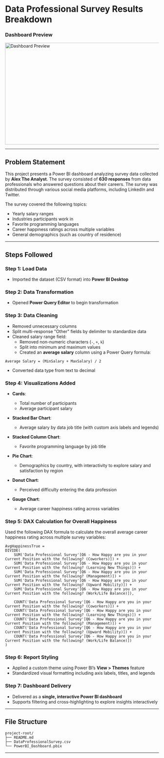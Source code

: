 # Data Professional Survey Results Breakdown

### Dashboard Preview

<img width="587" height="332" alt="Dashboard Preview" src="https://github.com/user-attachments/assets/679b6f99-2641-44fa-a903-bf50b7c03708" />

---

## Problem Statement

This project presents a Power BI dashboard analyzing survey data collected by **Alex The Analyst**. The survey consisted of **630 responses** from data professionals who answered questions about their careers. The survey was distributed through various social media platforms, including LinkedIn and Twitter.

The survey covered the following topics:

- Yearly salary ranges  
- Industries participants work in  
- Favorite programming languages  
- Career happiness ratings across multiple variables  
- General demographics (such as country of residence)

---

## Steps Followed

### Step 1: Load Data
- Imported the dataset (CSV format) into **Power BI Desktop**

### Step 2: Data Transformation
- Opened **Power Query Editor** to begin transformation

### Step 3: Data Cleaning
- Removed unnecessary columns  
- Split multi-response "Other" fields by delimiter to standardize data  
- Cleaned salary range field:
  - Removed non-numeric characters (`-`, `+`, `k`)  
  - Split into minimum and maximum values  
  - Created an **average salary** column using a Power Query formula:

```powerquery
Average Salary = (MinSalary + MaxSalary) / 2
```

- Converted data type from text to decimal

### Step 4: Visualizations Added
- **Cards**:
  - Total number of participants
  - Average participant salary

- **Stacked Bar Chart**:
  - Average salary by data job title (with custom axis labels and legends)

- **Stacked Column Chart**:
  - Favorite programming language by job title

- **Pie Chart**:
  - Demographics by country, with interactivity to explore salary and satisfaction by region

- **Donut Chart**:
  - Perceived difficulty entering the data profession

- **Gauge Chart**:
  - Average career happiness rating across variables

### Step 5: DAX Calculation for Overall Happiness

Used the following DAX formula to calculate the overall average career happiness rating across multiple survey variables:

```dax
AvgHappinessTrue = 
DIVIDE(
    SUM('Data Professional Survey'[Q6 - How Happy are you in your Current Position with the following? (Coworkers)]) +
    SUM('Data Professional Survey'[Q6 - How Happy are you in your Current Position with the following? (Learning New Things)]) +
    SUM('Data Professional Survey'[Q6 - How Happy are you in your Current Position with the following? (Management)]) +
    SUM('Data Professional Survey'[Q6 - How Happy are you in your Current Position with the following? (Upward Mobility)]) +
    SUM('Data Professional Survey'[Q6 - How Happy are you in your Current Position with the following? (Work/Life Balance)]),

    COUNT('Data Professional Survey'[Q6 - How Happy are you in your Current Position with the following? (Coworkers)]) +
    COUNT('Data Professional Survey'[Q6 - How Happy are you in your Current Position with the following? (Learning New Things)]) +
    COUNT('Data Professional Survey'[Q6 - How Happy are you in your Current Position with the following? (Management)]) +
    COUNT('Data Professional Survey'[Q6 - How Happy are you in your Current Position with the following? (Upward Mobility)]) +
    COUNT('Data Professional Survey'[Q6 - How Happy are you in your Current Position with the following? (Work/Life Balance)])
)
```

### Step 6: Report Styling
- Applied a custom theme using Power BI’s **View > Themes** feature  
- Standardized visual formatting including axis labels, titles, and legends  

### Step 7: Dashboard Delivery
- Delivered as a **single, interactive Power BI dashboard**  
- Supports filtering and cross-highlighting to explore insights interactively  

---

## File Structure

```
project-root/
├── README.md
├── DataProfessionalSurvey.csv
└── PowerBI_Dashboard.pbix
```

---
